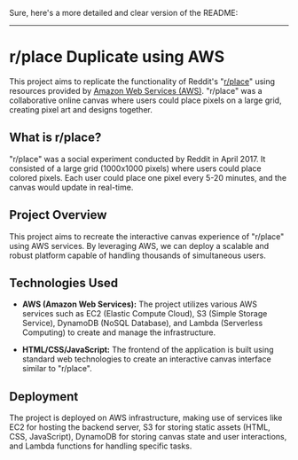 Sure, here's a more detailed and clear version of the README:

---

# r/place Duplicate using AWS

This project aims to replicate the functionality of Reddit's "<a href="https://www.reddit.com/r/place/">r/place</a>" using resources provided by <a href="https://aws.amazon.com/">Amazon Web Services (AWS)</a>. "r/place" was a collaborative online canvas where users could place pixels on a large grid, creating pixel art and designs together.

## What is r/place?

"r/place" was a social experiment conducted by Reddit in April 2017. It consisted of a large grid (1000x1000 pixels) where users could place colored pixels. Each user could place one pixel every 5-20 minutes, and the canvas would update in real-time.

## Project Overview

This project aims to recreate the interactive canvas experience of "r/place" using AWS services. By leveraging AWS, we can deploy a scalable and robust platform capable of handling thousands of simultaneous users.

## Technologies Used

- **AWS (Amazon Web Services):** The project utilizes various AWS services such as EC2 (Elastic Compute Cloud), S3 (Simple Storage Service), DynamoDB (NoSQL Database), and Lambda (Serverless Computing) to create and manage the infrastructure.
  
- **HTML/CSS/JavaScript:** The frontend of the application is built using standard web technologies to create an interactive canvas interface similar to "r/place".

## Deployment

The project is deployed on AWS infrastructure, making use of services like EC2 for hosting the backend server, S3 for storing static assets (HTML, CSS, JavaScript), DynamoDB for storing canvas state and user interactions, and Lambda functions for handling specific tasks.

